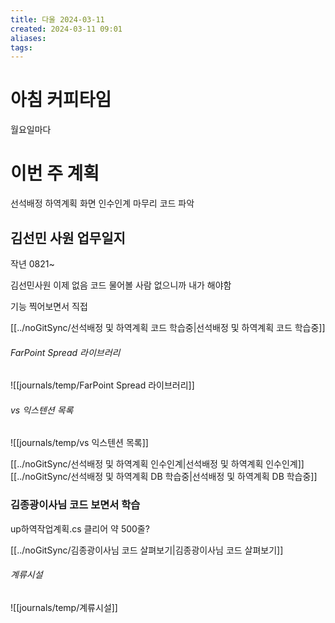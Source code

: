 ```yaml
---
title: 다울 2024-03-11
created: 2024-03-11 09:01
aliases: 
tags:
---
```

# 아침 커피타임
월요일마다

# 이번 주 계획
선석배정 하역계획 화면 인수인계 마무리
코드 파악

## 김선민 사원 업무일지
작년 0821~

김선민사원 이제 없음
코드 물어볼 사람 없으니까 내가 해야함

기능 찍어보면서 직접

[[../noGitSync/선석배정 및 하역계획 코드 학습중|선석배정 및 하역계획 코드 학습중]]

###### FarPoint Spread 라이브러리
![[journals/temp/FarPoint Spread 라이브러리]]


###### vs 익스텐션 목록
![[journals/temp/vs 익스텐션 목록]]

[[../noGitSync/선석배정 및 하역계획 인수인계|선석배정 및 하역계획 인수인계]]
[[../noGitSync/선석배정 및 하역계획 DB 학습중|선석배정 및 하역계획 DB 학습중]]
### 김종광이사님 코드 보면서 학습
up하역작업계획.cs 클리어
약 500줄?

[[../noGitSync/김종광이사님 코드 살펴보기|김종광이사님 코드 살펴보기]]


###### 계류시설
![[journals/temp/계류시설]]
